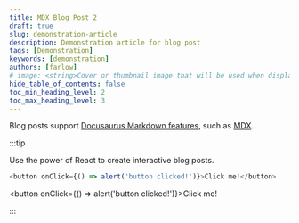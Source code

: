 ```yaml
---
title: MDX Blog Post 2
draft: true
slug: demonstration-article
description: Demonstration article for blog post
tags: [Demonstration]
keywords: [demonstration]
authors: [farlow]
# image: <string>Cover or thumbnail image that will be used when displaying the link to your post.
hide_table_of_contents: false
toc_min_heading_level: 2
toc_max_heading_level: 3
---
```


Blog posts support [Docusaurus Markdown features](https://docusaurus.io/docs/markdown-features), such as [MDX](https://mdxjs.com/).


<!--truncate-->



:::tip

Use the power of React to create interactive blog posts.

```js
<button onClick={() => alert('button clicked!')}>Click me!</button>
```

<button onClick={() => alert('button clicked!')}>Click me!</button>

:::
